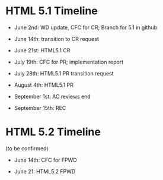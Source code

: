 # HTML 5.1 Timeline

* June 2nd: WD update, CFC for CR; Branch for 5.1 in github

* June 14th: transition to CR request

* June 21st: HTML5.1 CR

* July 19th: CFC for PR; implementation report

* July 28th: HTML5.1 PR transition request

* August 4th: HTML5.1 PR

* September 1st: AC reviews end

* September 15th: REC

# HTML 5.2 Timeline

(to be confirmed)

* June 14th: CFC for FPWD

* June 21: HTML5.2 FPWD
